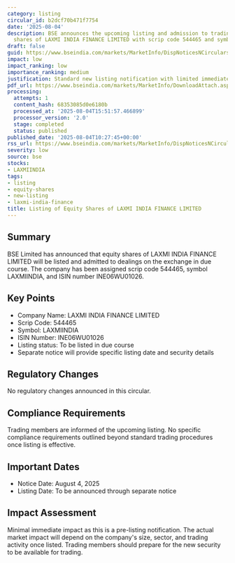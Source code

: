 ```yaml
---
category: listing
circular_id: b2dcf70b471f7754
date: '2025-08-04'
description: BSE announces the upcoming listing and admission to trading of equity
  shares of LAXMI INDIA FINANCE LIMITED with scrip code 544465 and symbol LAXMIINDIA.
draft: false
guid: https://www.bseindia.com/markets/MarketInfo/DispNoticesNCirculars.aspx?Noticeid={39F5CEDD-816F-466F-BC50-C9A5FF511F99}&noticeno=20250804-16&dt=08/04/2025&icount=16&totcount=55&flag=0
impact: low
impact_ranking: low
importance_ranking: medium
justification: Standard new listing notification with limited immediate market impact
pdf_url: https://www.bseindia.com/markets/MarketInfo/DownloadAttach.aspx?id=20250804-16&attachedId=
processing:
  attempts: 1
  content_hash: 68353085d0e6180b
  processed_at: '2025-08-04T15:51:57.466899'
  processor_version: '2.0'
  stage: completed
  status: published
published_date: '2025-08-04T10:27:45+00:00'
rss_url: https://www.bseindia.com/markets/MarketInfo/DispNoticesNCirculars.aspx?Noticeid={39F5CEDD-816F-466F-BC50-C9A5FF511F99}&noticeno=20250804-16&dt=08/04/2025&icount=16&totcount=55&flag=0
severity: low
source: bse
stocks:
- LAXMIINDIA
tags:
- listing
- equity-shares
- new-listing
- laxmi-india-finance
title: Listing of Equity Shares of LAXMI INDIA FINANCE LIMITED
---
```


## Summary

BSE Limited has announced that equity shares of LAXMI INDIA FINANCE LIMITED will be listed and admitted to dealings on the exchange in due course. The company has been assigned scrip code 544465, symbol LAXMIINDIA, and ISIN number INE06WU01026.

## Key Points

- Company Name: LAXMI INDIA FINANCE LIMITED
- Scrip Code: 544465
- Symbol: LAXMIINDIA
- ISIN Number: INE06WU01026
- Listing status: To be listed in due course
- Separate notice will provide specific listing date and security details

## Regulatory Changes

No regulatory changes announced in this circular.

## Compliance Requirements

Trading members are informed of the upcoming listing. No specific compliance requirements outlined beyond standard trading procedures once listing is effective.

## Important Dates

- Notice Date: August 4, 2025
- Listing Date: To be announced through separate notice

## Impact Assessment

Minimal immediate impact as this is a pre-listing notification. The actual market impact will depend on the company's size, sector, and trading activity once listed. Trading members should prepare for the new security to be available for trading.